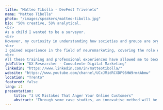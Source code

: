 ```yaml
---
title: "Matteo Tibolla - DevFest Triveneto"
name: "Matteo Tibolla"
photo: "/images/speakers/matteo-tibolla.jpg"
bio: "50% creative, 50% analytical.
<br>
As a child I wanted to be a surveyor.
<br>
However, my curiosity in understanding how societies and groups are organized led me to become a sociologist of organizations.
<br>
I gained experience in the field of neuromarketing, covering the role of analyst and consultant.
<br>
All these training and professional experiences have allowed me to become a professional in the field of User Experience. Specifically, I deal with research to understand people's needs and help them solve their problems with digital tools."
jobTitle: "UX Researcher - Consulente Digital Marketing"
linkedin: "https://www.linkedin.com/in/matteotibolla/"
website: "https://www.youtube.com/channel/UCxJMidRCXDP96HW9rmkAbmw"
location: "Trento"
featured: false
lang: it
presentation:
    title: "3 UX Mistakes That Anger Your Online Customers"
    abstract: "Through some case studies, an innovative method will be presented to analyze and test a site, app or portal that combines \"classic\" usability techniques and a scientific approach, so as to overcome the defects of existing analyzes. The speech also illustrates the solutions to the 3 most common UX errors."
---
```

